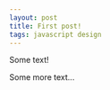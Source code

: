 ```yaml
---
layout: post
title: First post!
tags: javascript design
---
```


Some text!

<!--more-->

Some more text...
